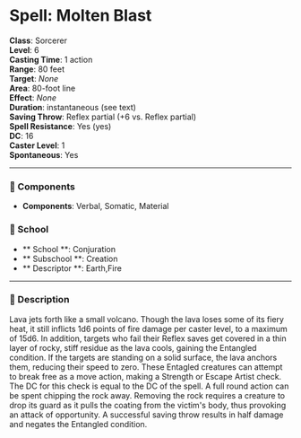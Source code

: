 
# Spell: Molten Blast
**Class**: Sorcerer  
**Level**: 6  
**Casting Time**: 1 action  
**Range**: 80 feet  
**Target**: _None_  
**Area**: 80-foot line  
**Effect**: _None_  
**Duration**: instantaneous (see text)  
**Saving Throw**: Reflex partial (+6 vs. Reflex partial)  
**Spell Resistance**: Yes (yes)  
**DC**: 16  
**Caster Level**: 1  
**Spontaneous**: Yes

---

### 🔮 Components
- **Components**: Verbal, Somatic, Material

### 🏫 School
- ** School **: Conjuration
- ** Subschool **: Creation
- ** Descriptor **: Earth,Fire
---

### 📜 Description
Lava jets forth like a small volcano. Though the lava loses some of its fiery heat, it still inflicts 1d6 points of fire damage per caster level, to a maximum of 15d6. In addition, targets who fail their Reflex saves get covered in a thin layer of rocky, stiff residue as the lava cools, gaining the Entangled condition. If the targets are standing on a solid surface, the lava anchors them, reducing their speed to zero. These Entagled creatures can attempt to break free as a move action, making a Strength or Escape Artist check. The DC for this check is equal to the DC of the spell. A full round action can be spent chipping the rock away. Removing the rock requires a creature to drop its guard as it pulls the coating from the victim's body, thus provoking an attack of opportunity. A successful saving throw results in half damage and negates the Entangled condition.
